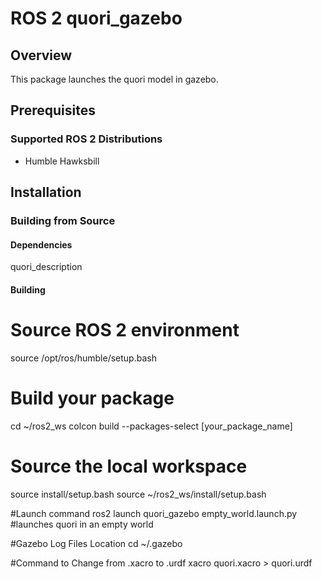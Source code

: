 # ROS 2 quori_gazebo

## Overview

This package launches the quori model in gazebo.

## Prerequisites



### Supported ROS 2 Distributions

- Humble Hawksbill

## Installation


### Building from Source

#### Dependencies

quori_description

#### Building

# Source ROS 2 environment
source /opt/ros/humble/setup.bash

# Build your package
cd ~/ros2_ws
colcon build --packages-select [your_package_name]

# Source the local workspace
source install/setup.bash
source ~/ros2_ws/install/setup.bash

#Launch command
ros2 launch quori_gazebo empty_world.launch.py #launches quori in an empty world

#Gazebo Log Files Location
cd ~/.gazebo

#Command to Change from .xacro to .urdf
xacro quori.xacro > quori.urdf



